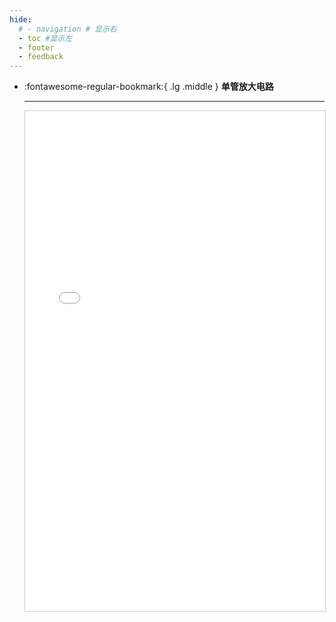 ```yaml
---
hide:
  # - navigation # 显示右
  - toc #显示左
  - footer
  - feedback
---
```


<div class="grid cards" markdown>

-   :fontawesome-regular-bookmark:{ .lg .middle } __单管放大电路__ 

    ---

    <iframe src="../../../pdfs/单管放大电路总结.pdf" width="100%" height="800px" style="border: 1px solid #ccc; overflow: auto;">
    </iframe>
    

</div>
